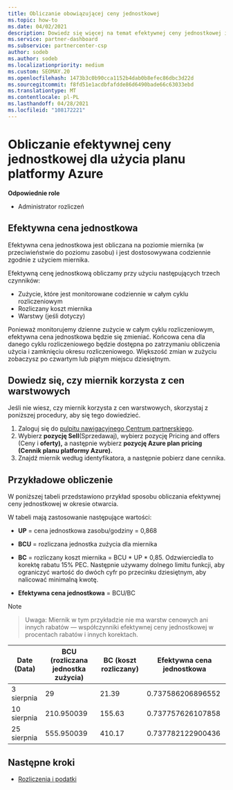 ```yaml
---
title: Obliczanie obowiązującej ceny jednostkowej
ms.topic: how-to
ms.date: 04/02/2021
description: Dowiedz się więcej na temat efektywnej ceny jednostkowej i sposobu jej obliczania. Ten artykuł zawiera również przykładowe obliczenia.
ms.service: partner-dashboard
ms.subservice: partnercenter-csp
author: sodeb
ms.author: sodeb
ms.localizationpriority: medium
ms.custom: SEOMAY.20
ms.openlocfilehash: 1473b3c0b90cca1152b4dab0b8efec86dbc3d22d
ms.sourcegitcommit: f8fd51e1acdbfafdde86d6490bade66c63033ebd
ms.translationtype: MT
ms.contentlocale: pl-PL
ms.lasthandoff: 04/28/2021
ms.locfileid: "108172221"
---
```

# <a name="effective-unit-price-calculation-for-azure-plan-consumption"></a>Obliczanie efektywnej ceny jednostkowej dla użycia planu platformy Azure

**Odpowiednie role**

- Administrator rozliczeń

## <a name="the-effective-unit-price"></a>Efektywna cena jednostkowa

Efektywna cena jednostkowa jest obliczana na poziomie miernika (w przeciwieństwie do poziomu zasobu) i jest dostosowywana codziennie zgodnie z użyciem miernika.

Efektywną cenę jednostkową obliczamy przy użyciu następujących trzech czynników:

- Zużycie, które jest monitorowane codziennie w całym cyklu rozliczeniowym
- Rozliczany koszt miernika
- Warstwy (jeśli dotyczy)

Ponieważ monitorujemy dzienne zużycie w całym cyklu rozliczeniowym, efektywna cena jednostkowa będzie się zmieniać. Końcowa cena dla danego cyklu rozliczeniowego będzie dostępna po zatrzymaniu obliczenia użycia i zamknięciu okresu rozliczeniowego. Większość zmian w zużyciu zobaczysz po czwartym lub piątym miejscu dziesiętnym.

## <a name="find-out-whether-your-meter-uses-tiered-pricing"></a>Dowiedz się, czy miernik korzysta z cen warstwowych

Jeśli nie wiesz, czy miernik korzysta z cen warstwowych, skorzystaj z poniższej procedury, aby się tego dowiedzieć. 

1. Zaloguj się do [pulpitu nawigacyjnego Centrum partnerskiego](https://partner.microsoft.com/dashboard/).
2. Wybierz **pozycję Sell**(Sprzedawaj), wybierz pozycję Pricing and offers (Ceny i **oferty),** a następnie wybierz **pozycję Azure plan pricing (Cennik planu platformy Azure).**
3. Znajdź miernik według identyfikatora, a następnie pobierz dane cennika. 

## <a name="sample-calculation"></a>Przykładowe obliczenie

W poniższej tabeli przedstawiono przykład sposobu obliczania efektywnej ceny jednostkowej w okresie otwarcia.

W tabeli mają zastosowanie następujące wartości: 

- **UP** = cena jednostkowa zasobu/godziny = 0,868

- **BCU** = rozliczana jednostka zużycia dla miernika

- **BC** = rozliczany koszt miernika = BCU * UP * 0,85. Odzwierciedla to korektę rabatu 15% PEC. Następnie używamy dolnego limitu funkcji, aby ograniczyć wartość do dwóch cyfr po przecinku dziesiętnym, aby nalicować minimalną kwotę. 

- **Efektywna cena jednostkowa** = BCU/BC

>[!NOTE]

>Uwaga: Miernik w tym przykładzie nie ma warstw cenowych ani innych rabatów — współczynniki efektywnej ceny jednostkowej w procentach rabatów i innych korektach.


| Date (Data) | BCU (rozliczana jednostka zużycia) | BC (koszt rozliczany) | Efektywna cena jednostkowa |
| ------ | ----------- | ----------- | ----------- |  
| 3 sierpnia | 29 | 21.39 | 0.737586206896552 |
| 10 sierpnia | 210.950039 | 155.63 | 0.737757626107858 |
| 25 sierpnia | 555.950039 | 410.17 | 0.737782122900436 |

## <a name="next-steps"></a>Następne kroki

- [Rozliczenia i podatki](billing.md)
